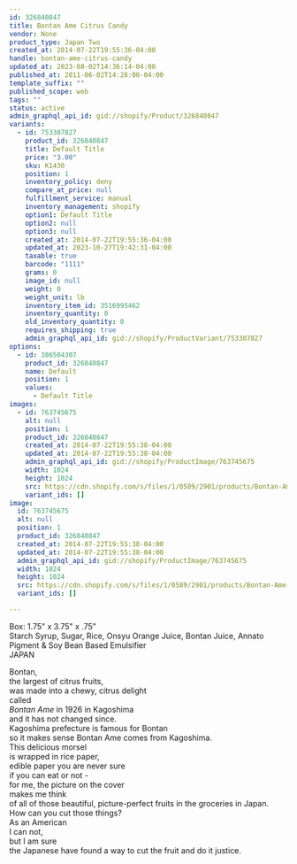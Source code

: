 ```yaml
---
id: 326840847
title: Bontan Ame Citrus Candy
vendor: None
product_type: Japan Two
created_at: 2014-07-22T19:55:36-04:00
handle: bontan-ame-citrus-candy
updated_at: 2023-08-02T14:36:14-04:00
published_at: 2011-06-02T14:28:00-04:00
template_suffix: ""
published_scope: web
tags: ""
status: active
admin_graphql_api_id: gid://shopify/Product/326840847
variants:
  - id: 753307827
    product_id: 326840847
    title: Default Title
    price: "3.00"
    sku: K1430
    position: 1
    inventory_policy: deny
    compare_at_price: null
    fulfillment_service: manual
    inventory_management: shopify
    option1: Default Title
    option2: null
    option3: null
    created_at: 2014-07-22T19:55:36-04:00
    updated_at: 2023-10-27T19:42:31-04:00
    taxable: true
    barcode: "1111"
    grams: 0
    image_id: null
    weight: 0
    weight_unit: lb
    inventory_item_id: 3516995462
    inventory_quantity: 0
    old_inventory_quantity: 0
    requires_shipping: true
    admin_graphql_api_id: gid://shopify/ProductVariant/753307827
options:
  - id: 386504307
    product_id: 326840847
    name: Default
    position: 1
    values:
      - Default Title
images:
  - id: 763745675
    alt: null
    position: 1
    product_id: 326840847
    created_at: 2014-07-22T19:55:38-04:00
    updated_at: 2014-07-22T19:55:38-04:00
    admin_graphql_api_id: gid://shopify/ProductImage/763745675
    width: 1024
    height: 1024
    src: https://cdn.shopify.com/s/files/1/0589/2901/products/Bontan-Ame-Citrus-Candy.jpeg?v=1406073338
    variant_ids: []
image:
  id: 763745675
  alt: null
  position: 1
  product_id: 326840847
  created_at: 2014-07-22T19:55:38-04:00
  updated_at: 2014-07-22T19:55:38-04:00
  admin_graphql_api_id: gid://shopify/ProductImage/763745675
  width: 1024
  height: 1024
  src: https://cdn.shopify.com/s/files/1/0589/2901/products/Bontan-Ame-Citrus-Candy.jpeg?v=1406073338
  variant_ids: []

---
```


Box: 1.75" x 3.75" x .75"  
Starch Syrup, Sugar, Rice, Onsyu Orange Juice, Bontan Juice, Annato Pigment & Soy Bean Based Emulsifier  
JAPAN

<!-- td {border: 1px solid #ccc;}br {mso-data-placement:same-cell;} --><!-- td {border: 1px solid #ccc;}br {mso-data-placement:same-cell;} -->

Bontan,  
the largest of citrus fruits,  
was made into a chewy, citrus delight  
called  
_Bontan Ame_ in 1926 in Kagoshima  
and it has not changed since.  
Kagoshima prefecture is famous for Bontan  
so it makes sense Bontan Ame comes from Kagoshima.  
This delicious morsel  
is wrapped in rice paper,  
edible paper you are never sure  
if you can eat or not \-  
for me, the picture on the cover  
makes me think  
of all of those beautiful, picture-perfect fruits in the groceries in Japan.  
How can you cut those things?  
As an American  
I can not,  
but I am sure  
the Japanese have found a way to cut the fruit and do it justice.